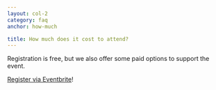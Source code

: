 ```yaml
---
layout: col-2
category: faq
anchor: how-much

title: How much does it cost to attend?
---
```


Registration is free, but we also offer some paid options to support the event.

[Register via Eventbrite](https://bsideskrakow2024.eventbrite.com/)!